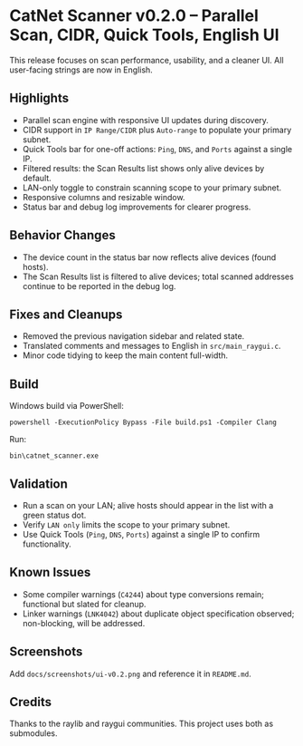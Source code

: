# CatNet Scanner v0.2.0 – Parallel Scan, CIDR, Quick Tools, English UI

This release focuses on scan performance, usability, and a cleaner UI. All user-facing strings are now in English.

## Highlights

- Parallel scan engine with responsive UI updates during discovery.
- CIDR support in `IP Range/CIDR` plus `Auto-range` to populate your primary subnet.
- Quick Tools bar for one-off actions: `Ping`, `DNS`, and `Ports` against a single IP.
- Filtered results: the Scan Results list shows only alive devices by default.
- LAN-only toggle to constrain scanning scope to your primary subnet.
- Responsive columns and resizable window.
- Status bar and debug log improvements for clearer progress.

## Behavior Changes

- The device count in the status bar now reflects alive devices (found hosts).
- The Scan Results list is filtered to alive devices; total scanned addresses continue to be reported in the debug log.

## Fixes and Cleanups

- Removed the previous navigation sidebar and related state.
- Translated comments and messages to English in `src/main_raygui.c`.
- Minor code tidying to keep the main content full-width.

## Build

Windows build via PowerShell:

```
powershell -ExecutionPolicy Bypass -File build.ps1 -Compiler Clang
```

Run:

```
bin\catnet_scanner.exe
```

## Validation

- Run a scan on your LAN; alive hosts should appear in the list with a green status dot.
- Verify `LAN only` limits the scope to your primary subnet.
- Use Quick Tools (`Ping`, `DNS`, `Ports`) against a single IP to confirm functionality.

## Known Issues

- Some compiler warnings (`C4244`) about type conversions remain; functional but slated for cleanup.
- Linker warnings (`LNK4042`) about duplicate object specification observed; non-blocking, will be addressed.

## Screenshots

Add `docs/screenshots/ui-v0.2.png` and reference it in `README.md`.

## Credits

Thanks to the raylib and raygui communities. This project uses both as submodules.